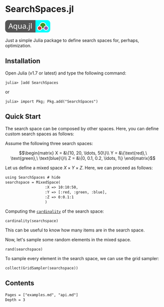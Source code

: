 # SearchSpaces.jl


[![Aqua QA](https://raw.githubusercontent.com/JuliaTesting/Aqua.jl/master/badge.svg)](https://github.com/JuliaTesting/Aqua.jl)

Just a simple Julia package to define search spaces for, perhaps, optimization.

## Installation

Open Julia (v1.7 or latest) and type the following command:

```julia-repl
julia> ]add SearchSpaces
```

or 


```julia-repl
julia> import Pkg; Pkg.add("SearchSpaces")
```

## Quick Start

The search space can be composed by other spaces. Here, you can define custom search spaces
as follows:

Assume the following three search spaces: 

```math
\begin{matrix}
X = &\{10, 20, \ldots, 50\}\\
Y = &\{\text{red},\ \text{green},\ \text{blue}\}\\
Z = &\{0, 0.1, 0.2, \ldots, 1\}
\end{matrix}
```

Let us define a mixed space $X \times Y \times Z$. Here, we can proceed as follows:


```@repl index
using SearchSpaces # hide
searchspace = MixedSpace(
                  :X => 10:10:50,
                  :Y => [:red, :green, :blue],
                  :Z => 0:0.1:1
                  )
```

Computing the [`cardinality`](@ref) of the search space:

```@repl index
cardinality(searchspace)
```
This can be useful to know how many items are in the search space.

Now, let's sample some random elements in the mixed space.

```@repl index
rand(searchspace)
```

To sample every element in the search space, we can use the grid sampler:

```@repl index
collect(GridSampler(searchspace))
```


## Contents

```@contents
Pages = ["examples.md", "api.md"]
Depth = 3
```
